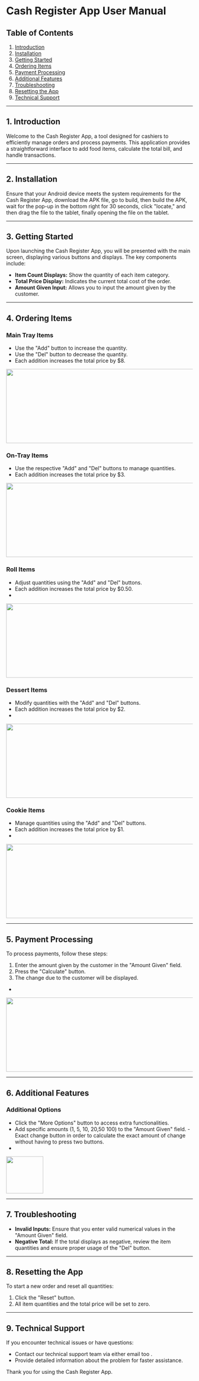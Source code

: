 # Cash Register App User Manual

## Table of Contents
1. [Introduction](#1-introduction)
2. [Installation](#2-installation)
3. [Getting Started](#3-getting-started)
4. [Ordering Items](#4-ordering-items)
5. [Payment Processing](#5-payment-processing)
6. [Additional Features](#6-additional-features)
7. [Troubleshooting](#7-troubleshooting)
8. [Resetting the App](#8-resetting-the-app)
9. [Technical Support](#9-technical-support)

---

## 1. Introduction

Welcome to the Cash Register App, a tool designed for cashiers to efficiently manage orders and process payments. This application provides a straightforward interface to add food items, calculate the total bill, and handle transactions.

---

## 2. Installation

Ensure that your Android device meets the system requirements for the Cash Register App, download the APK file, go to build, then build the APK, wait for the pop-up in the bottom right for 30 seconds, click "locate," and then drag the file to the tablet, finally opening the file on the tablet.

---

## 3. Getting Started

Upon launching the Cash Register App, you will be presented with the main screen, displaying various buttons and displays. The key components include:

- **Item Count Displays:** Show the quantity of each item category.
- **Total Price Display:** Indicates the current total cost of the order.
- **Amount Given Input:** Allows you to input the amount given by the customer.

---

## 4. Ordering Items

### Main Tray Items
- Use the "Add" button to increase the quantity.
- Use the "Del" button to decrease the quantity.
- Each addition increases the total price by $8.
  
<img src="https://github.com/SICTCCS/LunchBoxCashRegister/blob/main/Images/Meal%20Item.png" height="200px" width="800px"></kbd><br>

### On-Tray Items
- Use the respective "Add" and "Del" buttons to manage quantities.
- Each addition increases the total price by $3.
  
<img src="https://github.com/SICTCCS/LunchBoxCashRegister/blob/main/Images/Entree%20Item.png" height="200px" width="800px"></kbd><br>

### Roll Items
- Adjust quantities using the "Add" and "Del" buttons.
- Each addition increases the total price by $0.50.
- 
<img src="https://github.com/SICTCCS/LunchBoxCashRegister/blob/main/Images/Roll%20Item.png" height="200px" width="800px"></kbd><br>

### Dessert Items
- Modify quantities with the "Add" and "Del" buttons.
- Each addition increases the total price by $2.
- 
<img src="https://github.com/SICTCCS/LunchBoxCashRegister/blob/main/Images/Dessert%20Item.png" height="200px" width="800px"></kbd><br>

### Cookie Items
- Manage quantities using the "Add" and "Del" buttons.
- Each addition increases the total price by $1.
- 
<img src="https://github.com/SICTCCS/LunchBoxCashRegister/blob/main/Images/Cookie%20Item.png" height="200px" width="800px"></kbd><br>

---

## 5. Payment Processing

To process payments, follow these steps:

1. Enter the amount given by the customer in the "Amount Given" field.
2. Press the "Calculate" button.
3. The change due to the customer will be displayed.
 -  
<img src="https://github.com/SICTCCS/LunchBoxCashRegister/blob/main/Payments.png" height="200px" width="800px"></kbd><br>

---

## 6. Additional Features

### Additional Options
- Click the "More Options" button to access extra functionalities.
- Add specific amounts (1, 5, 10, 20,50 100) to the "Amount Given" field.
-Exact change button in order to calculate the exact amount of change without having to press two buttons.
-
<img src="https://github.com/SICTCCS/LunchBoxCashRegister/blob/main/Images/ExactChange.png" height="100px" width="100px"></kbd><br>

---

## 7. Troubleshooting

- **Invalid Inputs:** Ensure that you enter valid numerical values in the "Amount Given" field.
- **Negative Total:** If the total displays as negative, review the item quantities and ensure proper usage of the "Del" button.

---

## 8. Resetting the App

To start a new order and reset all quantities:

1. Click the "Reset" button.
2. All item quantities and the total price will be set to zero.

---

## 9. Technical Support

If you encounter technical issues or have questions:

- Contact our technical support team via either email too .
- Provide detailed information about the problem for faster assistance.

Thank you for using the Cash Register App.
